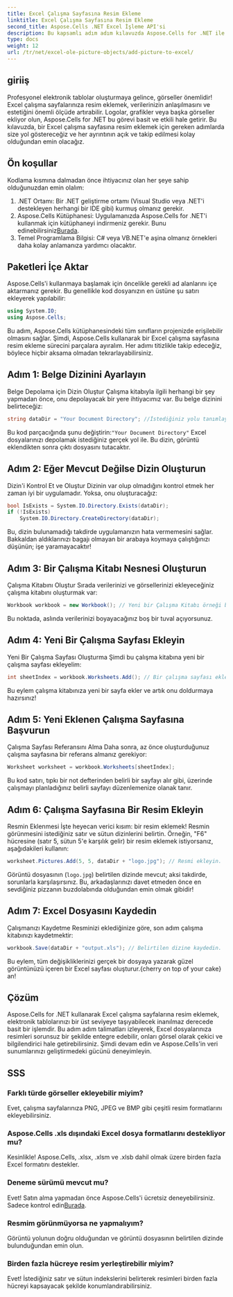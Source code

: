 ```yaml
---
title: Excel Çalışma Sayfasına Resim Ekleme
linktitle: Excel Çalışma Sayfasına Resim Ekleme
second_title: Aspose.Cells .NET Excel İşleme API'si
description: Bu kapsamlı adım adım kılavuzda Aspose.Cells for .NET ile Excel çalışma sayfalarına nasıl kolayca resim ekleyeceğinizi öğrenin. Elektronik tablolarınızı geliştirin.
type: docs
weight: 12
url: /tr/net/excel-ole-picture-objects/add-picture-to-excel/
---
```

## giriiş
Profesyonel elektronik tablolar oluşturmaya gelince, görseller önemlidir! Excel çalışma sayfalarınıza resim eklemek, verilerinizin anlaşılmasını ve estetiğini önemli ölçüde artırabilir. Logolar, grafikler veya başka görseller ekliyor olun, Aspose.Cells for .NET bu görevi basit ve etkili hale getirir. Bu kılavuzda, bir Excel çalışma sayfasına resim eklemek için gereken adımlarda size yol göstereceğiz ve her ayrıntının açık ve takip edilmesi kolay olduğundan emin olacağız.
## Ön koşullar
Kodlama kısmına dalmadan önce ihtiyacınız olan her şeye sahip olduğunuzdan emin olalım:
1. .NET Ortamı: Bir .NET geliştirme ortamı (Visual Studio veya .NET'i destekleyen herhangi bir IDE gibi) kurmuş olmanız gerekir.
2.  Aspose.Cells Kütüphanesi: Uygulamanızda Aspose.Cells for .NET'i kullanmak için kütüphaneyi indirmeniz gerekir. Bunu edinebilirsiniz[Burada](https://releases.aspose.com/cells/net/).
3. Temel Programlama Bilgisi: C# veya VB.NET'e aşina olmanız örnekleri daha kolay anlamanıza yardımcı olacaktır.
## Paketleri İçe Aktar
Aspose.Cells'i kullanmaya başlamak için öncelikle gerekli ad alanlarını içe aktarmanız gerekir. Bu genellikle kod dosyanızın en üstüne şu satırı ekleyerek yapılabilir:
```csharp
using System.IO;
using Aspose.Cells;
```
Bu adım, Aspose.Cells kütüphanesindeki tüm sınıfların projenizde erişilebilir olmasını sağlar.
Şimdi, Aspose.Cells kullanarak bir Excel çalışma sayfasına resim ekleme sürecini parçalara ayıralım. Her adımı titizlikle takip edeceğiz, böylece hiçbir aksama olmadan tekrarlayabilirsiniz.
## Adım 1: Belge Dizinini Ayarlayın
Belge Depolama için Dizin Oluştur
Çalışma kitabıyla ilgili herhangi bir şey yapmadan önce, onu depolayacak bir yere ihtiyacımız var. Bu belge dizinini belirteceğiz:
```csharp
string dataDir = "Your Document Directory"; //İstediğiniz yolu tanımlayın.
```
 Bu kod parçacığında şunu değiştirin:`"Your Document Directory"` Excel dosyalarınızı depolamak istediğiniz gerçek yol ile. Bu dizin, görüntü eklendikten sonra çıktı dosyasını tutacaktır.
## Adım 2: Eğer Mevcut Değilse Dizin Oluşturun
Dizin'i Kontrol Et ve Oluştur
Dizinin var olup olmadığını kontrol etmek her zaman iyi bir uygulamadır. Yoksa, onu oluşturacağız:
```csharp
bool IsExists = System.IO.Directory.Exists(dataDir);
if (!IsExists)
    System.IO.Directory.CreateDirectory(dataDir);
```
Bu, dizin bulunamadığı takdirde uygulamanızın hata vermemesini sağlar. Bakkaldan aldıklarınızı bagajı olmayan bir arabaya koymaya çalıştığınızı düşünün; işe yaramayacaktır!
## Adım 3: Bir Çalışma Kitabı Nesnesi Oluşturun
Çalışma Kitabını Oluştur
Sırada verilerinizi ve görsellerinizi ekleyeceğiniz çalışma kitabını oluşturmak var:
```csharp
Workbook workbook = new Workbook(); // Yeni bir Çalışma Kitabı örneği başlatın.
```
Bu noktada, aslında verilerinizi boyayacağınız boş bir tuval açıyorsunuz.
## Adım 4: Yeni Bir Çalışma Sayfası Ekleyin
Yeni Bir Çalışma Sayfası Oluşturma
Şimdi bu çalışma kitabına yeni bir çalışma sayfası ekleyelim:
```csharp
int sheetIndex = workbook.Worksheets.Add(); // Bir çalışma sayfası ekleyin ve dizinini alın.
```
Bu eylem çalışma kitabınıza yeni bir sayfa ekler ve artık onu doldurmaya hazırsınız!
## Adım 5: Yeni Eklenen Çalışma Sayfasına Başvurun
Çalışma Sayfası Referansını Alma
Daha sonra, az önce oluşturduğunuz çalışma sayfasına bir referans almanız gerekiyor:
```csharp
Worksheet worksheet = workbook.Worksheets[sheetIndex];
```
Bu kod satırı, tıpkı bir not defterinden belirli bir sayfayı alır gibi, üzerinde çalışmayı planladığınız belirli sayfayı düzenlemenize olanak tanır.
## Adım 6: Çalışma Sayfasına Bir Resim Ekleyin
Resmin Eklenmesi
İşte heyecan verici kısım: bir resim eklemek! Resmin görünmesini istediğiniz satır ve sütun dizinlerini belirtin. Örneğin, "F6" hücresine (satır 5, sütun 5'e karşılık gelir) bir resim eklemek istiyorsanız, aşağıdakileri kullanın:
```csharp
worksheet.Pictures.Add(5, 5, dataDir + "logo.jpg"); // Resmi ekleyin.
```
Görüntü dosyasının (`logo.jpg`) belirtilen dizinde mevcut; aksi takdirde, sorunlarla karşılaşırsınız. Bu, arkadaşlarınızı davet etmeden önce en sevdiğiniz pizzanın buzdolabında olduğundan emin olmak gibidir!
## Adım 7: Excel Dosyasını Kaydedin
Çalışmanızı Kaydetme
Resminizi eklediğinize göre, son adım çalışma kitabınızı kaydetmektir:
```csharp
workbook.Save(dataDir + "output.xls"); // Belirtilen dizine kaydedin.
```
 Bu eylem, tüm değişikliklerinizi gerçek bir dosyaya yazarak güzel görüntünüzü içeren bir Excel sayfası oluşturur.{cherry on top of your cake} an!
## Çözüm
Aspose.Cells for .NET kullanarak Excel çalışma sayfalarına resim eklemek, elektronik tablolarınızı bir üst seviyeye taşıyabilecek inanılmaz derecede basit bir işlemdir. Bu adım adım talimatları izleyerek, Excel dosyalarınıza resimleri sorunsuz bir şekilde entegre edebilir, onları görsel olarak çekici ve bilgilendirici hale getirebilirsiniz. Şimdi devam edin ve Aspose.Cells'in veri sunumlarınızı geliştirmedeki gücünü deneyimleyin.
## SSS
### Farklı türde görseller ekleyebilir miyim?
Evet, çalışma sayfalarınıza PNG, JPEG ve BMP gibi çeşitli resim formatlarını ekleyebilirsiniz.
### Aspose.Cells .xls dışındaki Excel dosya formatlarını destekliyor mu?
Kesinlikle! Aspose.Cells, .xlsx, .xlsm ve .xlsb dahil olmak üzere birden fazla Excel formatını destekler.
### Deneme sürümü mevcut mu?
Evet! Satın alma yapmadan önce Aspose.Cells'i ücretsiz deneyebilirsiniz. Sadece kontrol edin[Burada](https://releases.aspose.com/).
### Resmim görünmüyorsa ne yapmalıyım?
Görüntü yolunun doğru olduğundan ve görüntü dosyasının belirtilen dizinde bulunduğundan emin olun.
### Birden fazla hücreye resim yerleştirebilir miyim?
Evet! İstediğiniz satır ve sütun indekslerini belirterek resimleri birden fazla hücreyi kapsayacak şekilde konumlandırabilirsiniz.